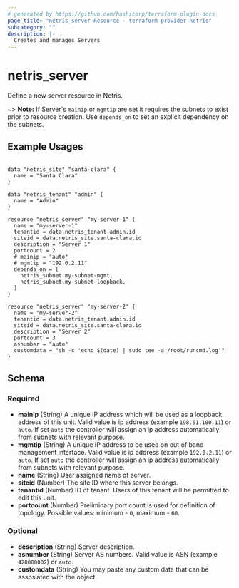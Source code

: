```yaml
---
# generated by https://github.com/hashicorp/terraform-plugin-docs
page_title: "netris_server Resource - terraform-provider-netris"
subcategory: ""
description: |-
  Creates and manages Servers
---
```


# netris_server

Define a new server resource in Netris.

~> **Note:** If Server's `mainip` or `mgmtip` are set it requires the subnets to exist prior to resource creation. Use `depends_on` to set an explicit dependency on the subnets.

## Example Usages

```hcl

data "netris_site" "santa-clara" {
  name = "Santa Clara"
}

data "netris_tenant" "admin" {
  name = "Admin"
}

resource "netris_server" "my-server-1" {
  name = "my-server-1"
  tenantid = data.netris_tenant.admin.id
  siteid = data.netris_site.santa-clara.id
  description = "Server 1"
  portcount = 2
  # mainip = "auto"
  # mgmtip = "192.0.2.11"
  depends_on = [
    netris_subnet.my-subnet-mgmt,
    netris_subnet.my-subnet-loopback,
  ]
}

resource "netris_server" "my-server-2" {
  name = "my-server-2"
  tenantid = data.netris_tenant.admin.id
  siteid = data.netris_site.santa-clara.id
  description = "Server 2"
  portcount = 3
  asnumber = "auto"
  customdata = "sh -c 'echo $(date) | sudo tee -a /root/runcmd.log'"
}

```


<!-- schema generated by tfplugindocs -->
## Schema

### Required

- **mainip** (String) A unique IP address which will be used as a loopback address of this unit. Valid value is ip address (example `198.51.100.11`) or `auto`. If set `auto` the controller will assign an ip address automatically from subnets with relevant purpose.
- **mgmtip** (String) A unique IP address to be used on out of band management interface. Valid value is ip address (example `192.0.2.11`) or `auto`. If set `auto` the controller will assign an ip address automatically from subnets with relevant purpose.
- **name** (String) User assigned name of server.
- **siteid** (Number) The site ID where this server belongs.
- **tenantid** (Number) ID of tenant. Users of this tenant will be permitted to edit this unit.
- **portcount** (Number) Preliminary port count is used for definition of topology. Possible values: minimum - `0`, maximum - `60`.


### Optional

- **description** (String) Server description.
- **asnumber** (String) Server AS numbers. Valid value is ASN (example `420000002`) or `auto`.
- **customdata** (String) You may paste any custom data that can be assosiated with the object.

